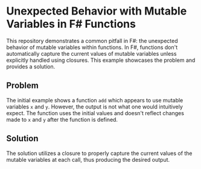 # Unexpected Behavior with Mutable Variables in F# Functions
This repository demonstrates a common pitfall in F#: the unexpected behavior of mutable variables within functions.  In F#, functions don't automatically capture the current values of mutable variables unless explicitly handled using closures. This example showcases the problem and provides a solution.

## Problem
The initial example shows a function `add` which appears to use mutable variables `x` and `y`. However, the output is not what one would intuitively expect.  The function uses the initial values and doesn't reflect changes made to `x` and `y` after the function is defined.

## Solution
The solution utilizes a closure to properly capture the current values of the mutable variables at each call, thus producing the desired output.